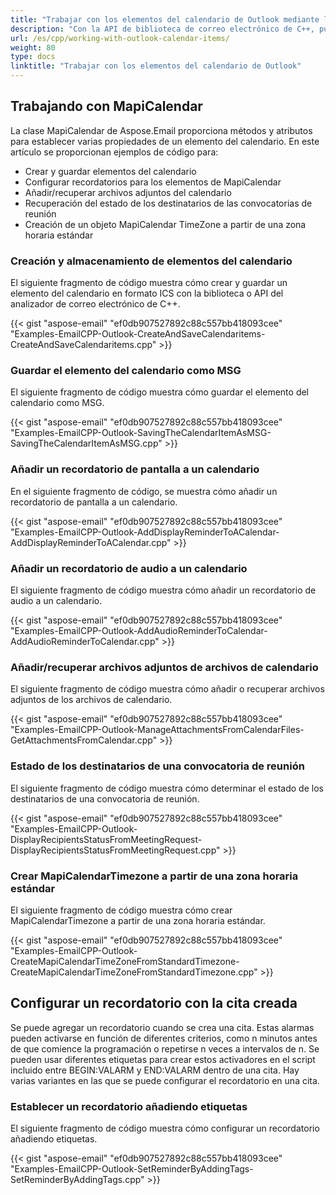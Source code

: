 ```yaml
---
title: "Trabajar con los elementos del calendario de Outlook mediante la biblioteca de correo electrónico de C++"
description: "Con la API de biblioteca de correo electrónico de C++, puede crear y guardar elementos del calendario de Outlook como MSG, agregar y recuperar archivos adjuntos de los archivos de calendario y establecer recordatorios con citas agregando etiquetas."
url: /es/cpp/working-with-outlook-calendar-items/
weight: 80
type: docs
linktitle: "Trabajar con los elementos del calendario de Outlook"
---
```


## **Trabajando con MapiCalendar**
La clase MapiCalendar de Aspose.Email proporciona métodos y atributos para establecer varias propiedades de un elemento del calendario. En este artículo se proporcionan ejemplos de código para:

- Crear y guardar elementos del calendario
- Configurar recordatorios para los elementos de MapiCalendar
- Añadir/recuperar archivos adjuntos del calendario
- Recuperación del estado de los destinatarios de las convocatorias de reunión
- Creación de un objeto MapiCalendar TimeZone a partir de una zona horaria estándar

### **Creación y almacenamiento de elementos del calendario**
El siguiente fragmento de código muestra cómo crear y guardar un elemento del calendario en formato ICS con la biblioteca o API del analizador de correo electrónico de C++.

{{< gist "aspose-email" "ef0db907527892c88c557bb418093cee" "Examples-EmailCPP-Outlook-CreateAndSaveCalendaritems-CreateAndSaveCalendaritems.cpp" >}}

### **Guardar el elemento del calendario como MSG**
El siguiente fragmento de código muestra cómo guardar el elemento del calendario como MSG.

{{< gist "aspose-email" "ef0db907527892c88c557bb418093cee" "Examples-EmailCPP-Outlook-SavingTheCalendarItemAsMSG-SavingTheCalendarItemAsMSG.cpp" >}}

### **Añadir un recordatorio de pantalla a un calendario**
En el siguiente fragmento de código, se muestra cómo añadir un recordatorio de pantalla a un calendario.

{{< gist "aspose-email" "ef0db907527892c88c557bb418093cee" "Examples-EmailCPP-Outlook-AddDisplayReminderToACalendar-AddDisplayReminderToACalendar.cpp" >}}

### **Añadir un recordatorio de audio a un calendario**
El siguiente fragmento de código muestra cómo añadir un recordatorio de audio a un calendario.

{{< gist "aspose-email" "ef0db907527892c88c557bb418093cee" "Examples-EmailCPP-Outlook-AddAudioReminderToCalendar-AddAudioReminderToCalendar.cpp" >}}

### **Añadir/recuperar archivos adjuntos de archivos de calendario**
El siguiente fragmento de código muestra cómo añadir o recuperar archivos adjuntos de los archivos de calendario.

{{< gist "aspose-email" "ef0db907527892c88c557bb418093cee" "Examples-EmailCPP-Outlook-ManageAttachmentsFromCalendarFiles-GetAttachmentsFromCalendar.cpp" >}}

### **Estado de los destinatarios de una convocatoria de reunión**
El siguiente fragmento de código muestra cómo determinar el estado de los destinatarios de una convocatoria de reunión.

{{< gist "aspose-email" "ef0db907527892c88c557bb418093cee" "Examples-EmailCPP-Outlook-DisplayRecipientsStatusFromMeetingRequest-DisplayRecipientsStatusFromMeetingRequest.cpp" >}}

### **Crear MapiCalendarTimezone a partir de una zona horaria estándar**
El siguiente fragmento de código muestra cómo crear MapiCalendarTimezone a partir de una zona horaria estándar.

{{< gist "aspose-email" "ef0db907527892c88c557bb418093cee" "Examples-EmailCPP-Outlook-CreateMapiCalendarTimeZoneFromStandardTimezone-CreateMapiCalendarTimeZoneFromStandardTimezone.cpp" >}}

## **Configurar un recordatorio con la cita creada**
Se puede agregar un recordatorio cuando se crea una cita. Estas alarmas pueden activarse en función de diferentes criterios, como n minutos antes de que comience la programación o repetirse n veces a intervalos de n. Se pueden usar diferentes etiquetas para crear estos activadores en el script incluido entre BEGIN:VALARM y END:VALARM dentro de una cita. Hay varias variantes en las que se puede configurar el recordatorio en una cita.

### **Establecer un recordatorio añadiendo etiquetas**
El siguiente fragmento de código muestra cómo configurar un recordatorio añadiendo etiquetas.

{{< gist "aspose-email" "ef0db907527892c88c557bb418093cee" "Examples-EmailCPP-Outlook-SetReminderByAddingTags-SetReminderByAddingTags.cpp" >}}
